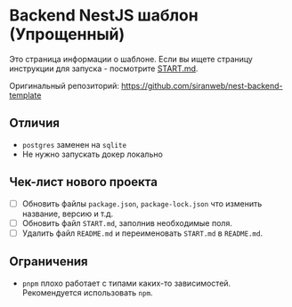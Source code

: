 # Backend NestJS шаблон (Упрощенный)
Это страница информации о шаблоне. Если вы ищете страницу инструкции для запуска - посмотрите [START.md](START.md).

Оригинальный репозиторий: https://github.com/siranweb/nest-backend-template

## Отличия
- `postgres` заменен на `sqlite`
- Не нужно запускать докер локально

## Чек-лист нового проекта
* [ ] Обновить файлы `package.json`, `package-lock.json` что изменить название, версию и т.д.
* [ ] Обновить файл `START.md`, заполнив необходимые поля.
* [ ] Удалить файл `README.md` и переименовать `START.md` в `README.md`.

## Ограничения
* `pnpm` плохо работает с типами каких-то зависимостей. Рекомендуется использовать `npm`.
